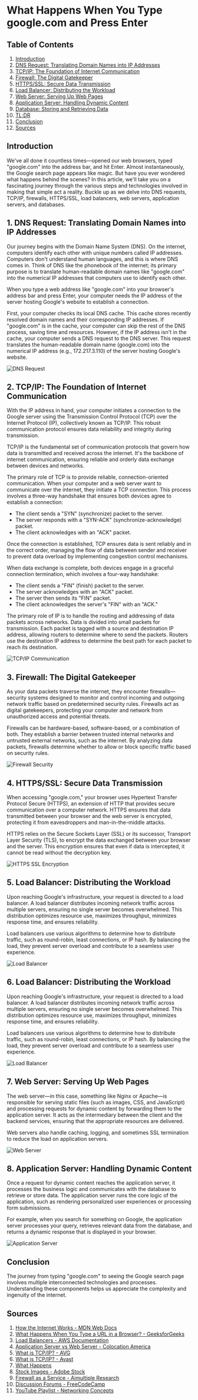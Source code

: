 # What Happens When You Type google.com and Press Enter

## Table of Contents

1. [Introduction](#introduction)
2. [DNS Request: Translating Domain Names into IP Addresses](#1-dns-request-translating-domain-names-into-ip-addresses)
3. [TCP/IP: The Foundation of Internet Communication](#2-tcpip-the-foundation-of-internet-communication)
4. [Firewall: The Digital Gatekeeper](#firewall-the-digital-gatekeeper)
5. [HTTPS/SSL: Secure Data Transmission](#httpsssl-secure-data-transmission)
6. [Load Balancer: Distributing the Workload](#load-balancer-distributing-the-workload)
7. [Web Server: Serving Up Web Pages](#web-server-serving-up-web-pages)
8. [Application Server: Handling Dynamic Content](#application-server-handling-dynamic-content)
9. [Database: Storing and Retrieving Data](#database-storing-and-retrieving-data)
10. [TL;DR](#tldr)
11. [Conclusion](#conclusion)
12. [Sources](#sources)

## Introduction

We've all done it countless times—opened our web browsers, typed "google.com" into the address bar, and hit Enter. Almost instantaneously, the Google search page appears like magic. But have you ever wondered what happens behind the scenes? In this article, we'll take you on a fascinating journey through the various steps and technologies involved in making that simple act a reality. Buckle up as we delve into DNS requests, TCP/IP, firewalls, HTTPS/SSL, load balancers, web servers, application servers, and databases.

## 1. DNS Request: Translating Domain Names into IP Addresses

Our journey begins with the Domain Name System (DNS). On the internet, computers identify each other with unique numbers called IP addresses. Computers don't understand human languages, and this is where DNS comes in. Think of DNS like the phonebook of the internet; its primary purpose is to translate human-readable domain names like "google.com" into the numerical IP addresses that computers use to identify each other.

When you type a web address like "google.com" into your browser's address bar and press Enter, your computer needs the IP address of the server hosting Google's website to establish a connection.

First, your computer checks its local DNS cache. This cache stores recently resolved domain names and their corresponding IP addresses. If "google.com" is in the cache, your computer can skip the rest of the DNS process, saving time and resources. However, if the IP address isn't in the cache, your computer sends a DNS request to the DNS server. This request translates the human-readable domain name (google.com) into the numerical IP address (e.g., 172.217.3.110) of the server hosting Google's website.

![DNS Request](https://cdn.hashnode.com/res/hashnode/image/upload/v1694718540857/36791708-d0f7-4563-8489-42f683a5e99e.png?auto=compress,format&format=webp)

## 2. TCP/IP: The Foundation of Internet Communication

With the IP address in hand, your computer initiates a connection to the Google server using the Transmission Control Protocol (TCP) over the Internet Protocol (IP), collectively known as TCP/IP. This robust communication protocol ensures data reliability and integrity during transmission.

TCP/IP is the fundamental set of communication protocols that govern how data is transmitted and received across the internet. It's the backbone of internet communication, ensuring reliable and orderly data exchange between devices and networks.

The primary role of TCP is to provide reliable, connection-oriented communication. When your computer and a web server want to communicate over the internet, they initiate a TCP connection. This process involves a three-way handshake that ensures both devices agree to establish a connection:

- The client sends a "SYN" (synchronize) packet to the server.
- The server responds with a "SYN-ACK" (synchronize-acknowledge) packet.
- The client acknowledges with an "ACK" packet.

Once the connection is established, TCP ensures data is sent reliably and in the correct order, managing the flow of data between sender and receiver to prevent data overload by implementing congestion control mechanisms.

When data exchange is complete, both devices engage in a graceful connection termination, which involves a four-way handshake:

- The client sends a "FIN" (finish) packet to the server.
- The server acknowledges with an "ACK" packet.
- The server then sends its "FIN" packet.
- The client acknowledges the server's "FIN" with an "ACK."

The primary role of IP is to handle the routing and addressing of data packets across networks. Data is divided into small packets for transmission. Each packet is tagged with a source and destination IP address, allowing routers to determine where to send the packets. Routers use the destination IP address to determine the best path for each packet to reach its destination.

![TCP/IP Communication](https://cdn.hashnode.com/res/hashnode/image/upload/v1694723348645/00acffc2-7698-407d-bb8b-11c40de915d4.png?auto=compress,format&format=webp)

## 3. Firewall: The Digital Gatekeeper

As your data packets traverse the internet, they encounter firewalls—security systems designed to monitor and control incoming and outgoing network traffic based on predetermined security rules. Firewalls act as digital gatekeepers, protecting your computer and network from unauthorized access and potential threats.

Firewalls can be hardware-based, software-based, or a combination of both. They establish a barrier between trusted internal networks and untrusted external networks, such as the internet. By analyzing data packets, firewalls determine whether to allow or block specific traffic based on security rules.

![Firewall Security](https://cdn.hashnode.com/res/hashnode/image/upload/v1694726332768/fcafd247-9d6a-4ca8-b075-7f0ad922844a.jpeg?auto=compress,format&format=webp)

## 4. HTTPS/SSL: Secure Data Transmission

When accessing "google.com," your browser uses Hypertext Transfer Protocol Secure (HTTPS), an extension of HTTP that provides secure communication over a computer network. HTTPS ensures that data transmitted between your browser and the web server is encrypted, protecting it from eavesdroppers and man-in-the-middle attacks.

HTTPS relies on the Secure Sockets Layer (SSL) or its successor, Transport Layer Security (TLS), to encrypt the data exchanged between your browser and the server. This encryption ensures that even if data is intercepted, it cannot be read without the decryption key.

![HTTPS SSL Encryption](https://cdn.hashnode.com/res/hashnode/image/upload/v1694726958950/d93b312f-55e3-4f62-b545-e7c926c3f025.jpeg?auto=compress,format&format=webp)

## 5. Load Balancer: Distributing the Workload

Upon reaching Google's infrastructure, your request is directed to a load balancer. A load balancer distributes incoming network traffic across multiple servers, ensuring no single server becomes overwhelmed. This distribution optimizes resource use, maximizes throughput, minimizes response time, and ensures reliability.

Load balancers use various algorithms to determine how to distribute traffic, such as round-robin, least connections, or IP hash. By balancing the load, they prevent server overload and contribute to a seamless user experience.

![Load Balancer](https://cdn.hashnode.com/res/hashnode/image/upload/v1694727731572/2d170f01-8f00-4e9e-9c74-58b365e99445.jpeg?auto=compress,format&format=webp)

## 6. Load Balancer: Distributing the Workload

Upon reaching Google's infrastructure, your request is directed to a load balancer. A load balancer distributes incoming network traffic across multiple servers, ensuring no single server becomes overwhelmed. This distribution optimizes resource use, maximizes throughput, minimizes response time, and ensures reliability.

Load balancers use various algorithms to determine how to distribute traffic, such as round-robin, least connections, or IP hash. By balancing the load, they prevent server overload and contribute to a seamless user experience.

![Load Balancer](https://cdn.hashnode.com/res/hashnode/image/upload/v1694728529523/315c2371-c3d4-44b4-910d-5464788de970.jpeg?auto=compress,format&format=webp)

## 7. Web Server: Serving Up Web Pages

The web server—in this case, something like Nginx or Apache—is responsible for serving static files (such as images, CSS, and JavaScript) and processing requests for dynamic content by forwarding them to the application server. It acts as the intermediary between the client and the backend services, ensuring that the appropriate resources are delivered.

Web servers also handle caching, logging, and sometimes SSL termination to reduce the load on application servers.

![Web Server](https://cdn.hashnode.com/res/hashnode/image/upload/v1694728881100/4467dd45-a464-4371-abf9-6d71594e2909.png?auto=compress,format&format=webp)

## 8. Application Server: Handling Dynamic Content

Once a request for dynamic content reaches the application server, it processes the business logic and communicates with the database to retrieve or store data. The application server runs the core logic of the application, such as rendering personalized user experiences or processing form submissions.

For example, when you search for something on Google, the application server processes your query, retrieves relevant data from the database, and returns a dynamic response that is displayed in your browser.

![Application Server](https://cdn.hashnode.com/res/hashnode/image/upload/v1694729215315/0095732c-49d2-4301-bea7-092e346d43a4.png?auto=compress,format&format=webp)

## Conclusion

The journey from typing "google.com" to seeing the Google search page involves multiple interconnected technologies and processes. Understanding these components helps us appreciate the complexity and ingenuity of the internet.

## Sources

1. [How the Internet Works - MDN Web Docs](https://developer.mozilla.org/en-US/docs/Learn/Common_questions/How_does_the_Internet_work)
2. [What Happens When You Type a URL in a Browser? - GeeksforGeeks](https://www.geeksforgeeks.org/what-happens-when-you-type-a-url-in-browser/)
3. [Load Balancers - AWS Documentation](https://docs.aws.amazon.com/elasticloadbalancing/latest/userguide/how-elastic-load-balancing-works.html)
4. [Application Server vs Web Server - Colocation America](https://www.colocationamerica.com/blog/application-server-vs-web-server)
5. [What is TCP/IP? - AVG](https://www.avg.com/en/signal/what-is-tcp-ip)
6. [What is TCP/IP? - Avast](https://www.avast.com/c-what-is-tcp-ip)
7. [What Happens](https://sophiaintech.hashnode.dev/what-happens-when-you-type-googlecom-and-press-enter#heading-1-dns-request-translating-domain-names-into-ip-addresses)
8. [Stock Images - Adobe Stock](https://stock.adobe.com/)
9. [Firewall as a Service - Aimultiple Research](https://research.aimultiple.com/firewall-as-a-service/)
10. [Discussion Forums - FreeCodeCamp](https://forum.freecodecamp.org)
11. [YouTube Playlist - Networking Concepts](https://youtube.com/playlist?list=PLBbU9-SUUCwUyqvfypPAHWOaDr7Wz4P6t&si=eLZITu6i6H7BJsqq)